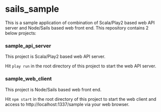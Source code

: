 sails_sample
============

This is a sample application of combination of Scala/Play2 based web API server and Node/Sails based web front end. This repository contains 2 below projects:

### sample_api_server

This project is Scala/Play2 based web API server.

Hit `play run` in the root directory of this project to start the web API server.

### sample_web_client

This project is Node/Sails based web front end.

Hit `npm start` in the root directory of this project to start the web client and access to http://localhost:1337/sample via your web browser.
